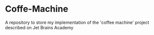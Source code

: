 # Coffe-Machine
A repository to store my implementation of the 'coffee machine' project described on Jet Brains Academy
